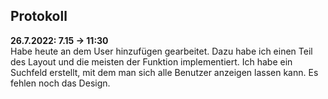 ## Protokoll

**26.7.2022: 7.15 -> 11:30** <br>
Habe heute an dem User hinzufügen gearbeitet. Dazu habe ich einen Teil des Layout und die meisten der Funktion implementiert. Ich habe ein Suchfeld erstellt, mit dem man sich alle Benutzer anzeigen lassen kann. Es fehlen noch das Design.

